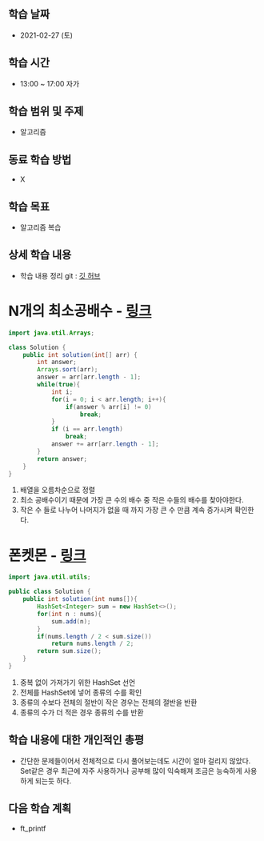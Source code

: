 학습 날짜
---
+ 2021-02-27 (토)

학습 시간
---
+ 13:00 ~ 17:00 자가

학습 범위 및 주제
---
+ 알고리즘

동료 학습 방법
---
+ X

학습 목표
---
+ 알고리즘 복습

상세 학습 내용
---
+ 학습 내용 정리 git : [깃 허브](https://github.com/kiskim/study)   

# N개의 최소공배수 - [링크](https://programmers.co.kr/learn/courses/30/lessons/12953)

```java
import java.util.Arrays;

class Solution {
    public int solution(int[] arr) {
		int answer;
		Arrays.sort(arr);
		answer = arr[arr.length - 1];
		while(true){
			int i;
			for(i = 0; i < arr.length; i++){
				if(answer % arr[i] != 0)
					break;
			}
			if (i == arr.length)
				break;
			answer += arr[arr.length - 1];
		}
        return answer;
	}
}
```

1. 배열을 오름차순으로 정렬
2. 최소 공배수이기 때문에 가장 큰 수의 배수 중 작은 수들의 배수를 찾아야한다.
3. 작은 수 들로 나누어 나머지가 없을 때 까지 가장 큰 수 만큼 계속 증가시켜 확인한다.


# 폰켓몬 - [링크](https://programmers.co.kr/learn/courses/30/lessons/1845)

```java
import java.util.utils;

public class Solution {
	public int solution(int nums[]){
		HashSet<Integer> sum = new HashSet<>();
		for(int n : nums){
			sum.add(n);
		}
		if(nums.length / 2 < sum.size())
			return nums.length / 2;
		return sum.size();
	}
}
```

1. 중복 없이 가져가기 위한 HashSet 선언
2. 전체를 HashSet에 넣어 종류의 수를 확인
3. 종류의 수보다 전체의 절반이 작은 경우는 전체의 절반을 반환
4. 종류의 수가 더 적은 경우 종류의 수를 반환

학습 내용에 대한 개인적인 총평
---
+ 간단한 문제들이어서 전체적으로 다시 풀어보는데도 시간이 얼마 걸리지 않았다. Set같은 경우 최근에 자주 사용하거나 공부해 많이 익숙해져 조금은 능숙하게 사용하게 되는듯 하다.

다음 학습 계획
---
+ ft_printf
